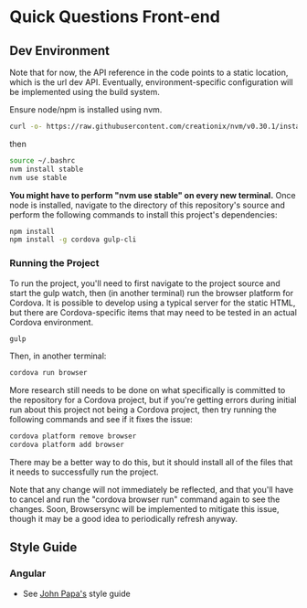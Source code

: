 # Quick Questions Front-end

## Dev Environment

Note that for now, the API reference in the code points to a static location, which is the url dev API.  Eventually, environment-specific configuration will be implemented using the build system.

Ensure node/npm is installed using nvm.

```sh
curl -o- https://raw.githubusercontent.com/creationix/nvm/v0.30.1/install.sh | bash
```
then

```sh
source ~/.bashrc
nvm install stable
nvm use stable
```

**You might have to perform "nvm use stable" on every new terminal.**  Once node is installed, navigate to the directory of this repository's source and perform the following commands to install this project's dependencies:

```sh
npm install
npm install -g cordova gulp-cli
```

### Running the Project

To run the project, you'll need to first navigate to the project source and start the gulp watch, then (in another terminal) run the browser platform for Cordova.  It is possible to develop using a typical server for the static HTML, but there are Cordova-specific items that may need to be tested in an actual Cordova environment.

```sh
gulp
```
Then, in another terminal:
```sh
cordova run browser
```

More research still needs to be done on what specifically is committed to the repository for a Cordova project, but if you're getting errors during initial run about this project not being a Cordova project, then try running the following commands and see if it fixes the issue:

```sh
cordova platform remove browser
cordova platform add browser
```

There may be a better way to do this, but it should install all of the files that it needs to successfully run the project.

Note that any change will not immediately be reflected, and that you'll have to cancel and run the "cordova browser run" command again to see the changes.  Soon, Browsersync will be implemented to mitigate this issue, though it may be a good idea to periodically refresh anyway.

## Style Guide

### Angular

* See [John Papa's](https://github.com/johnpapa/angular-styleguide) style guide
